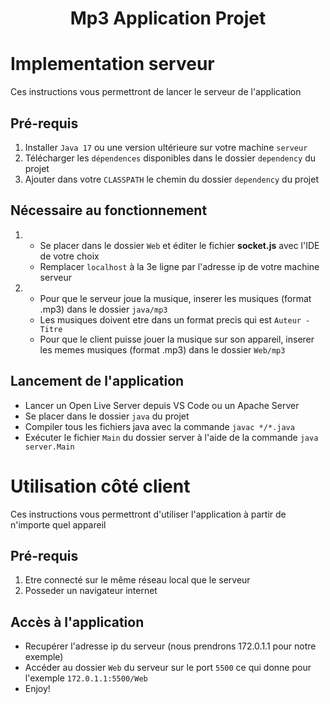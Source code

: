 <div align="center">
	<h1>
		Mp3 Application Projet
	</h1>
</div>

# Implementation serveur
Ces instructions vous permettront de lancer le serveur de l'application
## Pré-requis
1. Installer `Java 17` ou une version ultérieure sur votre machine `serveur`
2. Télécharger les `dépendences` disponibles dans le dossier `dependency` du projet
3. Ajouter dans votre `CLASSPATH` le chemin du dossier `dependency` du projet
## Nécessaire au fonctionnement
1. * Se placer dans le dossier `Web` et éditer le fichier **socket.js** avec l'IDE de votre choix
   * Remplacer `localhost` à la 3e ligne par l'adresse ip de votre machine serveur
2. * Pour que le serveur joue la musique, inserer les musiques (format .mp3) dans le dossier `java/mp3`
   * Les musiques doivent etre dans un format precis qui est `Auteur - Titre`
   * Pour que le client puisse jouer la musique sur son appareil, inserer les memes musiques (format .mp3) dans le dossier `Web/mp3`
## Lancement de l'application
* Lancer un Open Live Server depuis VS Code ou un Apache Server
* Se placer dans le dossier `java` du projet
* Compiler tous les fichiers java avec la commande `javac */*.java`
* Exécuter le fichier `Main` du dossier server à l'aide de la commande `java server.Main`


# Utilisation côté client
Ces instructions vous permettront d'utiliser l'application à partir de n'importe quel appareil
## Pré-requis
1. Etre connecté sur le même réseau local que le serveur
2. Posseder un navigateur internet
## Accès à l'application
* Recupérer l'adresse ip du serveur (nous prendrons 172.0.1.1 pour notre exemple)
* Accéder au dossier `Web` du serveur sur le port `5500` ce qui donne pour l'exemple `172.0.1.1:5500/Web`
* Enjoy!

